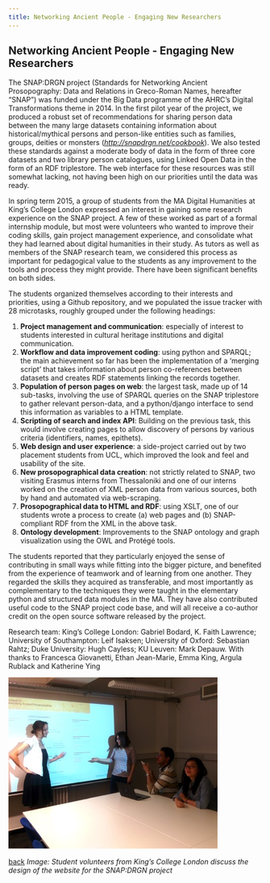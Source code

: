 ```yaml
---
title: Networking Ancient People - Engaging New Researchers
---
```


## Networking Ancient People - Engaging New Researchers

The SNAP:DRGN project (Standards for Networking Ancient Prosopography: Data and Relations in Greco-Roman Names, hereafter “SNAP”) was funded under the Big Data programme of the AHRC’s Digital Transformations theme in 2014. In the first pilot year of the project, we produced a robust set of recommendations for sharing person data between the many large datasets containing information about historical/mythical persons and person-like entities such as families, groups, deities or monsters (*http://snapdrgn.net/cookbook*). We also tested these standards against a moderate body of data in the form of three core datasets and two library person catalogues, using Linked Open Data in the form of an RDF triplestore. The web interface for these resources was still somewhat lacking, not having been high on our priorities until the data was ready.

In spring term 2015, a group of students from the MA Digital Humanities at King’s College London expressed an interest in gaining some research experience on the SNAP project. A few of these worked as part of a formal internship module, but most were volunteers who wanted to improve their coding skills, gain project management experience, and consolidate what they had learned about digital humanities in their study. As tutors as well as members of the SNAP research team, we considered this process as important for pedagogical value to the students as any improvement to the tools and process they might provide. There have been significant benefits on both sides.

The students organized themselves according to their interests and priorities, using a Github repository, and we populated the issue tracker with 28 microtasks, roughly grouped under the following headings:

1.	**Project management and communication**: especially of interest to students interested in cultural heritage institutions and digital communication.
2.	**Workflow and data improvement coding**: using python and SPARQL; the main achievement so far has been the implementation of a ‘merging script’ that takes information about person co-references between datasets and creates RDF statements linking the records together.
3.	**Population of person pages on web**: the largest task, made up of 14 sub-tasks, involving the use of SPARQL queries on the SNAP triplestore to gather relevant person-data, and a python/django interface to send this information as variables to a HTML template.
4.	**Scripting of search and index API**: Building on the previous task, this would involve creating pages to allow discovery of persons by various criteria (identifiers, names, epithets).
5.	**Web design and user experience**: a side-project carried out by two placement students from UCL, which improved the look and feel and usability of the site.
6.	**New prosopographical data creation**: not strictly related to SNAP, two visiting Erasmus interns from Thessaloniki and one of our interns worked on the creation of XML person data from various sources, both by hand and automated via web-scraping.
7.	**Prosopographical data to HTML and RDF**: using XSLT, one of our students wrote a process to create (a) web pages and (b) SNAP-compliant RDF from the XML in the above task.
8.	**Ontology development**: Improvements to the SNAP ontology and graph visualization using the OWL and Protégé tools.

The students reported that they particularly enjoyed the sense of contributing in small ways while fitting into the bigger picture, and benefited from the experience of teamwork and of learning from one another. They regarded the skills they acquired as transferable, and most importantly as complementary to the techniques they were taught in the elementary python and structured data modules in the MA. They have also contributed useful code to the SNAP project code base, and will all receive a co-author credit on the open source software released by the project.

Research team: King’s College London: Gabriel Bodard, K. Faith Lawrence; University of Southampton: Leif Isaksen; University of Oxford: Sebastian Rahtz; Duke University: Hugh Cayless; KU Leuven: Mark Depauw. With thanks to Francesca Giovanetti, Ethan Jean-Marie, Emma King, Argula Rublack and Katherine Ying

![Image: Student volunteers from King’s College London discuss the design of the website for the SNAP:DRGN project](Images/18.jpg)

[back](../)
_Image: Student volunteers from King’s College London discuss the design of the website for the SNAP:DRGN project_
